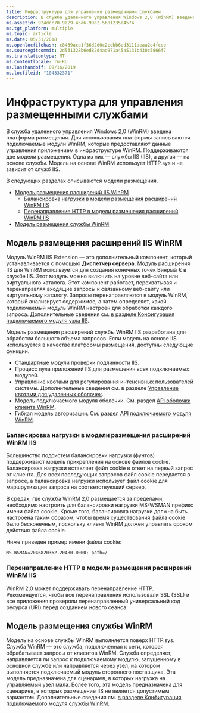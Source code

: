 ```yaml
---
title: Инфраструктура для управления размещенными службами
description: В служба удаленного управления Windows 2,0 (WinRM) введена платформа размещения. Для использования платформы записываются подключаемые модули WinRM, которые предоставляют данные управления приложением в инфраструктуре WinRM.
ms.assetid: 924dcc70-9a29-45a6-99a2-5681235e4574
ms.tgt_platform: multiple
ms.topic: article
ms.date: 05/31/2018
ms.openlocfilehash: c8439aca1f36d2d0c2cebb6ed3111aeaa2e4fcee
ms.sourcegitcommit: 2d531328b6ed82d4ad971a45a5131b430c5866f7
ms.translationtype: MT
ms.contentlocale: ru-RU
ms.lasthandoff: 09/16/2019
ms.locfileid: "104332371"
---
```

# <a name="infrastructure-for-managing-hosted-services"></a>Инфраструктура для управления размещенными службами

В служба удаленного управления Windows 2,0 (WinRM) введена платформа размещения. Для использования платформы записываются подключаемые модули WinRM, которые предоставляют данные управления приложением в инфраструктуре WinRM. Поддерживаются две модели размещения. Одна из них — службы IIS (IIS), а другая — на основе службы. Модель на основе WinRM использует HTTP.sys и не зависит от служб IIS.

В следующих разделах описываются модели размещения.

-   [Модель размещения расширений IIS WinRM](#winrm-iis-extension-hosting-model)
    -   [Балансировка нагрузки в модели размещения расширений WinRM IIS](#load-balancing-in-the-winrm-iis-extension-hosting-model)
    -   [Перенаправление HTTP в модели размещения расширений WinRM IIS](#http-redirection-in-the-winrm-iis-extension-hosting-model)
-   [Модель размещения службы WinRM](#winrm-service-hosting-model)

## <a name="winrm-iis-extension-hosting-model"></a>Модель размещения расширений IIS WinRM

Модуль WinRM IIS Extension — это дополнительный компонент, который устанавливается с помощью **Диспетчер сервера**. Модуль расширения IIS для WinRM используется для создания конечных точек Винрмâ € в службе IIS. Этот модуль можно включить на уровне веб-сайта или виртуального каталога. Этот компонент работает, перехватывая и перенаправляя входящие запросы к связанному веб-сайту или виртуальному каталогу. Запросы перенаправляются в модуль WinRM, который анализирует содержимое, а затем определяет, какой подключаемый модуль WinRM настроен для обработки каждого запроса. Дополнительные сведения см. [в разделе Конфигурация подключаемого модуля узла IIS](iis-host-plug-in-configuration.md).

Модель размещения расширений службы WinRM IIS разработана для обработки большого объема запросов. Если модель на основе IIS используется в качестве платформы размещения, доступны следующие функции.

-   Стандартные модули проверки подлинности IIS.
-   Процесс пула приложений IIS для размещения всех подключаемых модулей.
-   Управление квотами для регулирования интенсивных пользователей системы. Дополнительные сведения см. в разделе [Управление квотами для удаленных оболочек](quotas.md).
-   Модель подключаемого модуля оболочки. См. раздел [API оболочки клиента WinRM](client-shell-api.md).
-   Гибкая модель авторизации. См. раздел [API подключаемого модуля WinRM](winrm-plugin-api.md).

### <a name="load-balancing-in-the-winrm-iis-extension-hosting-model"></a>Балансировка нагрузки в модели размещения расширений WinRM IIS

Большинство подсистем балансировки нагрузки (фунтов) поддерживают модель прикрепления на основе файлов cookie. Балансировка нагрузки вставляет файл cookie в ответ на первый запрос от клиента. Для всех последующих запросов файл cookie передается в запросе, а балансировка нагрузки использует файл cookie для маршрутизации запроса на соответствующий сервер.

В средах, где служба WinRM 2,0 размещается за пределами, необходимо настроить для балансировки нагрузки MS-WSMAN префикс имени файла cookie. Кроме того, балансировка нагрузки должна быть настроена таким образом, чтобы время существования файла cookie было бесконечным, поскольку клиент WinRM должен управлять сроком действия файла cookie.

Ниже приведен пример имени файла cookie:

``` syntax
MS-WSMAN=2046820362.20480.0000; path=/
```

### <a name="http-redirection-in-the-winrm-iis-extension-hosting-model"></a>Перенаправление HTTP в модели размещения расширений WinRM IIS

WinRM 2,0 может поддерживать перенаправление HTTP. Рекомендуется, чтобы все перенаправления использовали SSL (SSL) и все приложения проверяли перенаправленный универсальный код ресурса (URI) перед созданием нового сеанса.

## <a name="winrm-service-hosting-model"></a>Модель размещения службы WinRM

Модель на основе службы WinRM выполняется поверх HTTP.sys. Служба WinRM — это служба, подключенная к сети, которая обрабатывает запросы от клиентов WinRM. Служба определяет, направляется ли запрос к подключаемому модулю, запущенному в основной службе или направляется через узел, на котором выполняется подключаемый модуль стороннего поставщика. Эта модель предназначена для сценариев, в которых нагрузка на управляемый узел мала. Более того, эта модель предназначена для сценариев, в которых размещение IIS не является допустимым вариантом. Дополнительные сведения см. [в разделе Конфигурация подключаемого модуля службы WinRM](wsman-service-plug-in-configuration.md).

 

 




